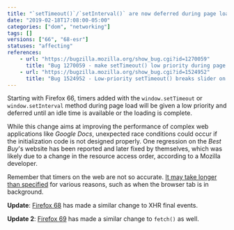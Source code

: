 ```yaml
---
title: "`setTimeout()`/`setInterval()` are now deferred during page load"
date: "2019-02-18T17:08:00-05:00"
categories: ["dom", "networking"]
tags: []
versions: ["66", "68-esr"]
statuses: "affecting"
references:
    - url: "https://bugzilla.mozilla.org/show_bug.cgi?id=1270059"
      title: "Bug 1270059 - make setTimeout() low priority during page load"
    - url: "https://bugzilla.mozilla.org/show_bug.cgi?id=1524952"
      title: "Bug 1524952 - Low-priority setTimeout() breaks slider on bestbuy.com"
---
```

Starting with Firefox 66, timers added with the `window.setTimeout` or `window.setInterval` method during page load will be given a low priority and deferred until an idle time is available or the loading is complete.

While this change aims at improving the performance of complex web applications like *Google Docs*, unexpected race conditions could occur if the initialization code is not designed properly. One regression on the *Best Buy*'s website has been reported and later fixed by themselves, which was likely due to a change in the resource access order, according to a Mozilla developer.

Remember that timers on the web are not so accurate. [It may take longer than specified](https://developer.mozilla.org/docs/Web/API/WindowOrWorkerGlobalScope/setTimeout#Reasons_for_delays_longer_than_specified) for various reasons, such as when the browser tab is in background.

**Update**: [Firefox 68](https://www.fxsitecompat.dev/en-CA/docs/2019/xhr-load-loadend-events-are-now-deferred-during-page-load/) has made a similar change to XHR final events.

**Update 2**: [Firefox 69](https://www.fxsitecompat.dev/en-CA/docs/2019/resolving-promise-returned-by-fetch-is-now-deferred-during-page-load/) has made a similar change to `fetch()` as well.
